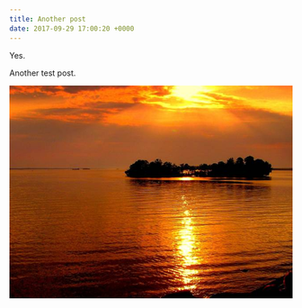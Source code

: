 ```yaml
---
title: Another post
date: 2017-09-29 17:00:20 +0000
---
```



Yes.

Another test post.

![](/uploads/2017/09/29/nature-q-c-640-480-2.jpg)

